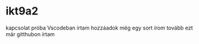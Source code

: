 # ikt9a2
kapcsolat próba
Vscodeban írtam
hozzáadok még egy sort
írom tovább
ezt már gitthubon írtam
